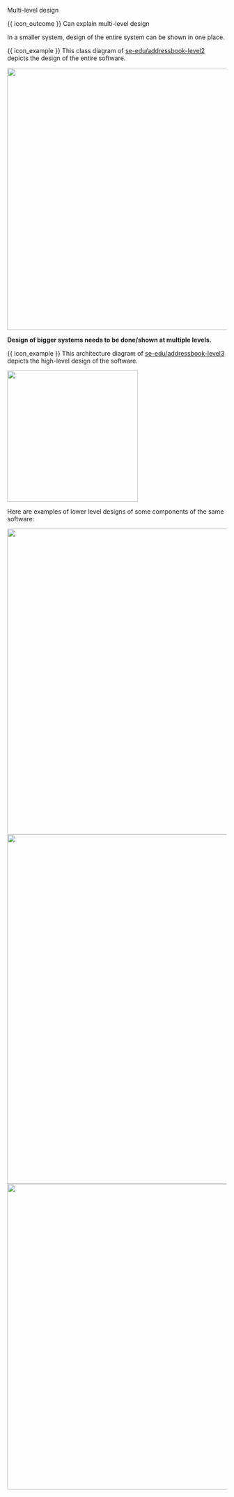 <span id="title">Multi-level design</span>

<span id="prereqs"></span>

<span id="outcomes">{{ icon_outcome }} Can explain multi-level design</span>

<div id="body">

In a smaller system, design of the entire system can be shown in one place.

<div v-closeable alt="single-level design example">

<box>

{{ icon_example }} This class diagram of [se-edu/addressbook-level2](https://se-education.org/addressbook-level2) depicts the design of the entire software.

<img src="https://se-education.org/addressbook-level2/images/mainClassDiagram.png" width="600" />

</box>

</div>

**Design of bigger systems needs to be done/shown at multiple levels.**

<div v-closeable alt="multi-level design example">

<box>

{{ icon_example }} This architecture diagram of [se-edu/addressbook-level3](https://se-education.org/addressbook-level3) depicts the high-level design of the software.

<img src="https://se-education.org/addressbook-level3/images/ArchitectureDiagram.png" width="300" />

Here are examples of lower level designs of some components of the same software:

<tabs> 
  <tab header="UI">

<img src="https://se-edu.github.io/addressbook-level3/images/UiClassDiagram.png" width="700" />

  </tab>
  <tab header="Logic">

<img src="https://se-edu.github.io/addressbook-level3/images/LogicClassDiagram.png" width="800" />

  </tab>
  <tab header="Storage">

<img src="https://se-edu.github.io/addressbook-level3/images/StorageClassDiagram.png" width="700" />

  </tab>
</tabs>

</box>

</div>

</div>

<div id="extras">
</div>
